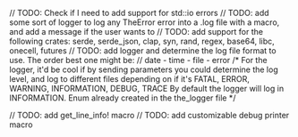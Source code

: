 //  TODO: Check if I need to add support for std::io errors
//  TODO: add some sort of logger to log any TheError error into a .log file with a macro, and add a message if the user wants to
//  TODO: add support for the following crates: serde, serde_json, clap, syn, rand, regex, base64, libc, onecell, futures
//  TODO: add logger and determine the log file format to use. The order best one might be:
//   date - time - file - error
/*
For the logger, it'd be cool if by sending parameters you could determine the log level, and log to
different files depending on if it's FATAL, ERROR, WARNING, INFORMATION, DEBUG, TRACE
By default the logger will log in INFORMATION. Enum already created in the the_logger file
*/

//  TODO: add get_line_info! macro
//  TODO: add customizable debug printer macro